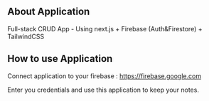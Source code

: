 ## About Application

Full-stack CRUD App - Using next.js + Firebase (Auth&Firestore) + TailwindCSS

## How to use Application

Connect application to your firebase : https://firebase.google.com

Enter you credentials and use this application to keep your notes.
